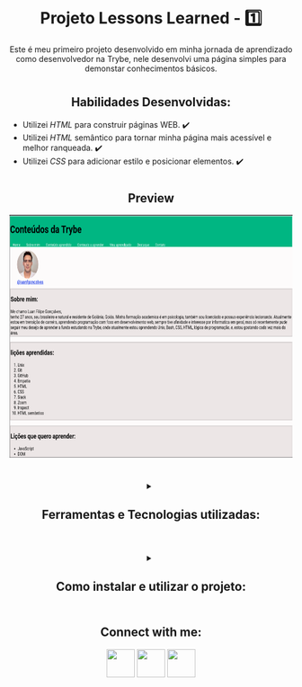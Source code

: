 <!-- Introdução -->
## <h1 align="center"> Projeto Lessons Learned  - :one: </h1>

<p align="center">
Este é meu primeiro projeto desenvolvido em minha jornada de aprendizado como desenvolvedor na Trybe,
nele desenvolvi uma página simples para demonstar conhecimentos básicos.
</p>

#

<h2 align="center"> Habilidades Desenvolvidas: </h2>

* Utilizei _HTML_ para construir páginas WEB. :heavy_check_mark:
* Utilizei _HTML_ semântico para tornar minha página mais acessível e melhor ranqueada. :heavy_check_mark:
* Utilizei _CSS_ para adicionar estilo e posicionar elementos. :heavy_check_mark:

#

<h2 align="center"> Preview </h2>

<div align="center">
  <img src="./imgs/preview.png" width="768px" height="432px" alt="Preview"/>
</div>

#

<!-- Ferramentas utilizadas -->
<details align="center">
  <summary>
	  <h2>Ferramentas e Tecnologias utilizadas:</h2>
	</summary>

  <div align="center">

  | Linguagens              | Tecnologias             |
  | :---------------------- | :---------------------- |
  | JavaScript              | HTML                    |
  | .                       | CSS                     |
  | .                       | Git                     |

  </div>

</details>

#

<!-- Instalação e utilização -->
<details align="center">
  <summary>
    <h2>Como instalar e utilizar o projeto:</h2>
  </summary>

<details align="center">
  <summary>
    <h3>Especificações Tecnicas:</h3>
  </summary>

<div align="left">

  * Git - <i> `git -v` informará a versão em uso.</i>

</div>

  #

  </details>

<div align="left">

  1. Faça a clonagem do projeto - <i>O projeto não utiliza nenhuma dependência externa.</i>
  >`git clone git@github.com:luanfgoncalves/project-lessons-learned.git`
  1. Abra o arquivo Index.html - <i>Localizado na raíz do projeto.</i>

</div>

</details>

#

<!-- Instalação e utilização -->
<h2 align="center"> Connect with me: </h2>

<div align="center">
  <a href="https://instagram.com/luanfgoncalves" target="_blank"><img src="https://cdn-icons-png.flaticon.com/512/3955/3955024.png" width="50px" height="50px" target="_blank"></a>
  <a href = "mailto:luanfgoncalves@outlook.com"><img src="https://cdn-icons-png.flaticon.com/512/906/906312.png" width="50px" height="50px" target="_blank"></a>
  <a href="https://www.linkedin.com/in/luanfgoncalves/" target="_blank"><img src="https://cdn-icons-png.flaticon.com/512/4494/4494498.png" width="50px" height="50px" target="_blank"></a> 
</div>
